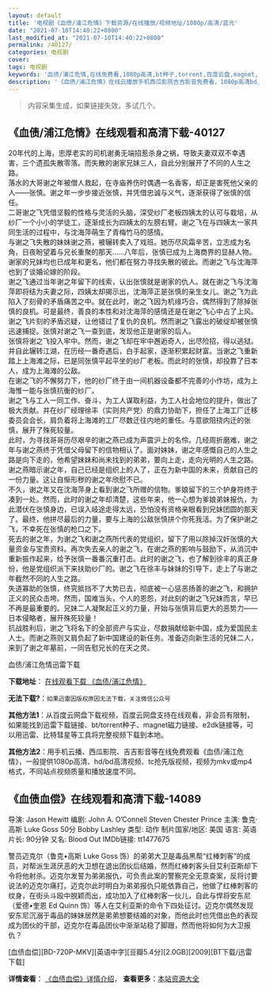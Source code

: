 ```yaml
---
layout: default
title: '电视剧《血债/浦江危情》下载资源/在线播放/视频地址/1080p/高清/蓝光'
date: "2021-07-10T14:40:22+0800"
last_modified_at: "2021-07-10T14:40:22+0800"
permalink: /40127/
categories: 电视剧
cover:
tags: 电视剧
keywords: '血债/浦江危情,在线免费看,1080p高清,bt种子,torrent,百度云盘,magnet,磁力链,迅雷下载资源'
description: '《血债/浦江危情》在线云播放手机西瓜影院吉吉影音免费看，1080p高清bd/hd未删减完整版和tc抢先枪版，mkv/mp4格式，附带bt/torrent种子、magnet/磁力链、百度云盘、网盘资源迅雷下载链接'
---
```


>内容采集生成，如果链接失效，多试几个。


## 《血债/浦江危情》在线观看和高清下载-40127

20年代的上海，忠厚老实的司机谢勇无端招惹杀身之祸，导致夫妻双双不幸遇害，三个遗孤失散零落。而失散的谢家兄妹三人，自此分别展开了不同的人生之路。<br />落水的大哥谢之年被僧人救起，在寺庙养伤时偶遇一名香客，却正是害死他父亲的人——张慎。谢之年一步步接近张慎，并凭借忠诚与义气，逐渐获得了张慎的信任。<br />二哥谢之飞凭借坚毅的性格与灵活的头脑，深受纱厂老板四姨太的认可与栽培，从纱厂一个小小的学徒工，逐渐成长为四姨太的左膀右臂。谢之飞在与四姨太一家共同生活的过程中，与沈海萍萌生了青梅竹马的感情。<br />与谢之飞失散的妹妹谢之燕，被辗转卖入了戏班。她历尽风霜辛苦，立志成为名角，日夜盼望着与兄长重聚的那天……八年后，张慎已成为上海商界的显赫人物。谢家的兄妹均也已成年和更名，他们都在努力寻找失散的彼此。而谢之飞与沈海萍也到了谈婚论嫁的阶段。<br />谢之飞通过当年谢之年留下的线索，认出张慎就是谢家的仇人。就在谢之飞与沈海萍即将结为夫妻之际，四姨太却揭示出，沈海萍正是张慎的亲生女儿。谢之飞为此陷入了刻骨的矛盾痛苦之中。就在此时，谢之飞因为机缘巧合，偶然得到了除掉张慎的良机。可是最终，善良的本性和对沈海萍的感情还是在谢之飞心中占了上风。谢之飞片刻的矛盾迟疑，让他错过了复仇的良机。然而谢之飞露出的破绽却被张慎迅速捕捉。张慎对谢之飞一查到底，发现他正是谢家的后人。<br />张慎将谢之飞投入牢中。然而，谢之飞却在牢中邂逅奇人，出尽险招，得以逃狱。并自此辗转江湖，在历经一番奇遇后，白手起家，逐渐积累起财富。当谢之飞重新踏上上海滩之际，已是同张慎平起平坐的纱厂老板。而此时的张慎，却投靠了日本人，成为上海滩的公敌。<br />在谢之飞的不懈努力下，他的纱厂终于由一间机器设备都不完善的小作坊，成为上海惟一能与张慎抗衡的纱厂。<br />谢之飞与工人一同工作、奋斗，为工人谋取利益，为工人社会地位的提升，做出了极大贡献。并在纱厂经理徐丰（实则共产党）的鼎力协助下，担任了上海工厂迁移委员会会长，肩负着将上海滩的工厂尽数迁往内地的重任。与意欲阻挠内迁的张慎，展开了殊死较量。<br />此时，为寻找哥哥历尽艰辛的谢之燕已成为声震沪上的名伶。几经周折磨难，谢之年与谢之燕终于凭借父母留下的信物相认了。面对妹妹，谢之年感慨自己的人生之路是向下走的，他希望妹妹和尚未找到的弟弟，要向上走，走向光明的人生之路。谢之燕暗示谢之年，自己已经是组织上的人了，正在为新中国的未来，贡献自己的一份力量。这让自惭形秽的谢之年欣慰不已。<br />不久，谢之年又在沈海萍身上看到谢之飞所赠的信物。爹娘留下的三个护身符终于凑到一处。然而，此时的谢之年却清楚，这些年来，他一心想为爹娘弟妹报仇，为此潜伏在张慎身边，已误入岐途走得太远，恐怕没有资格亲眼看到兄妹团圆的那天了。最终，他拼尽最后的力量，要与上海的公敌张慎拼个你死我活。为了保护谢之飞，不幸死在张慎的枪口之下。<br />死去的谢之年，为谢之飞和谢之燕所代表的党组织，留下了用以除掉汉奸张慎的大量资金与宝贵资料。再次失去亲人的谢之飞，在谢之燕的影响与鼓励下，从消沉中重新振作起来，给予张慎一番番沉重打击。此时的谢之飞，也了解到徐丰的真正身份，他是党组织派下来扶助纱厂的。谢之飞在徐丰与妹妹的引导下，走上了与谢之年截然不同的人生之路。<br />失道寡助的张慎，终究抵挡不了大势已去，彻底被一心惩恶扬善的谢之飞，和拥护正义的民众击垮。然而，国难当头，个人的恩怨，对此刻的谢之飞兄妹而言，早已不再是最重要的。兄妹二人凝聚起正义的力量，开始与张慎背后更大的恶势力——日本侵略者，展开殊死较量！<br />抗战胜利后，谢之飞将名下的全部资产与实业，尽数捐献给新中国，成为爱国民主人士。而谢之燕则又肩负起了新中国建设的新任务。准备迈向新生活的兄妹二人，来到了谢之年墓前，一同告慰兄长的在天之灵。</p>


血债/浦江危情迅雷下载

**下载地址**： [在线观看下载 《血债/浦江危情》](https://www.993dy.com//vod-detail-id-12148.html) 


**无法下载?**：`如果迅雷因版权原因无法下载，关注微信公众号 `

**其他方法1**：从百度云网盘下载视频，百度云网盘支持在线观看，非会员有限制，如果能找到迅雷下载链接、bt/torrent种子、magnet磁力链接、e2dk链接等，可以用迅雷、比特彗星等工具将完整视频下载到本地。

**其他方法2**：用手机云播、西瓜影院、吉吉影音等在线免费观看《血债/浦江危情》，一般提供1080p高清、hd/bd高清视频、tc抢先版视频，视频为mkv或mp4格式，不同站点视频质量和播放速度不同。


## 《血债血偿》在线观看和高清下载-14089

导演: Jason Hewitt 编剧: John A. O’Connell Steven Chester Prince 主演: 鲁克·高斯 Luke Goss 50分 Bobby Lashley 类型: 动作 制片国家/地区: 美国 语言: 英语 片长: 90分钟 又名: Blood Out IMDb链接: tt1477675

警员迈克尔（鲁克•高斯 Luke Goss 饰）的弟弟大卫是毒品黑帮“红棒刺客”的成员，对帮派生涯厌恶的大卫想在退出团伙后结婚，然而红棒刺客头目艾利亚斯却下令将他射杀。迈克尔发誓为弟弟报仇，可负责此案的警察完全无意查案，反将讨要说法的迈克尔痛打。迈克尔此时明白为弟弟报仇只能依靠自己，他做了红棒刺客的纹身，在街头斗殴中脱颖而出，成功加入了红棒刺客一伙儿，自此与悍将安东尼（爱德•奎恩 Ed Quinn 饰）等人在艾利亚斯的命令下四处征讨。迈克尔偶然发现安东尼沉溺于毒品的妹妹居然是弟弟想要结婚的对象，而他此时也凭借出色的表现成为团伙的干部，迈克尔在毒品团伙中渐渐站稳了脚跟，然而他将如何为大卫报仇？


[血债血偿][BD-720P-MKV][英语中字][豆瓣5.4分][2.0GB][2009][BT下载/迅雷下载]

**详情查看**： [《血债血偿》详情介绍](/movie/14089/)， **查看更多**：[本站资源大全](/movie/t/all/)

